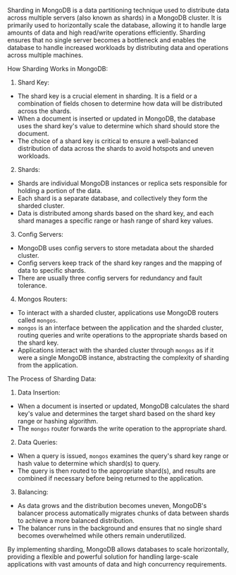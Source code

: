 Sharding in MongoDB is a data partitioning technique used to distribute data across multiple servers (also known as shards) in a MongoDB cluster. It is primarily used to horizontally scale the database, allowing it to handle large amounts of data and high read/write operations efficiently. Sharding ensures that no single server becomes a bottleneck and enables the database to handle increased workloads by distributing data and operations across multiple machines.

How Sharding Works in MongoDB:

01. Shard Key:
   - The shard key is a crucial element in sharding. It is a field or a combination of fields chosen to determine how data will be distributed across the shards.
   - When a document is inserted or updated in MongoDB, the database uses the shard key's value to determine which shard should store the document.
   - The choice of a shard key is critical to ensure a well-balanced distribution of data across the shards to avoid hotspots and uneven workloads.

02. Shards:
   - Shards are individual MongoDB instances or replica sets responsible for holding a portion of the data.
   - Each shard is a separate database, and collectively they form the sharded cluster.
   - Data is distributed among shards based on the shard key, and each shard manages a specific range or hash range of shard key values.

03. Config Servers:
   - MongoDB uses config servers to store metadata about the sharded cluster.
   - Config servers keep track of the shard key ranges and the mapping of data to specific shards.
   - There are usually three config servers for redundancy and fault tolerance.

04. Mongos Routers:
   - To interact with a sharded cluster, applications use MongoDB routers called `mongos`.
   - `mongos` is an interface between the application and the sharded cluster, routing queries and write operations to the appropriate shards based on the shard key.
   - Applications interact with the sharded cluster through `mongos` as if it were a single MongoDB instance, abstracting the complexity of sharding from the application.

The Process of Sharding Data:

01. Data Insertion:
   - When a document is inserted or updated, MongoDB calculates the shard key's value and determines the target shard based on the shard key range or hashing algorithm.
   - The `mongos` router forwards the write operation to the appropriate shard.

02. Data Queries:
   - When a query is issued, `mongos` examines the query's shard key range or hash value to determine which shard(s) to query.
   - The query is then routed to the appropriate shard(s), and results are combined if necessary before being returned to the application.

03. Balancing:
   - As data grows and the distribution becomes uneven, MongoDB's balancer process automatically migrates chunks of data between shards to achieve a more balanced distribution.
   - The balancer runs in the background and ensures that no single shard becomes overwhelmed while others remain underutilized.

By implementing sharding, MongoDB allows databases to scale horizontally, providing a flexible and powerful solution for handling large-scale applications with vast amounts of data and high concurrency requirements.
